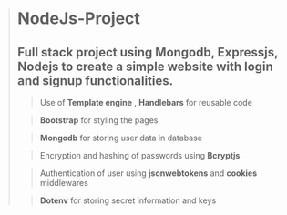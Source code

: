 ># NodeJs-Project
>## Full stack project using Mongodb, Expressjs, Nodejs to create a simple website with login and signup functionalities.
>
>>Use of **Template engine** , **Handlebars** for reusable code
>
>>**Bootstrap** for styling the pages
>
>>**Mongodb** for storing user data in database
>
>>Encryption and hashing of passwords using **Bcryptjs**
>
>>Authentication of user using **jsonwebtokens** and **cookies** middlewares
>
>>**Dotenv** for storing secret information and keys


